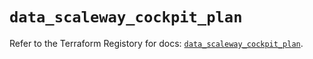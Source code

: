 # `data_scaleway_cockpit_plan`

Refer to the Terraform Registory for docs: [`data_scaleway_cockpit_plan`](https://registry.terraform.io/providers/scaleway/scaleway/2.39.0/docs/data-sources/cockpit_plan).
